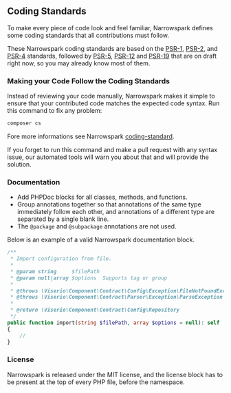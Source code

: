 ## Coding Standards

To make every piece of code look and feel familiar, Narrowspark defines some coding standards that all contributions must follow.

These Narrowspark coding standards are based on the [PSR-1][1], [PSR-2][2], and [PSR-4][3] standards, followed by [PSR-5][4], [PSR-12][5] and [PSR-19][6] that are on draft right now, so you may already know most of them.

### Making your Code Follow the Coding Standards

Instead of reviewing your code manually, Narrowspark makes it simple to ensure that your contributed code matches the expected code syntax.
Run this command to fix any problem:
```bash
composer cs
```

Fore more informations see Narrowspark [coding-standard][7].

If you forget to run this command and make a pull request with any syntax issue, our automated tools will warn you about that and will provide the solution.

### Documentation
* Add PHPDoc blocks for all classes, methods, and functions.
* Group annotations together so that annotations of the same type immediately follow each other, and annotations of a different type are separated by a single blank line.
* The `@package` and `@subpackage` annotations are not used.

Below is an example of a valid Narrowspark documentation block.

```php
/**
 * Import configuration from file.
 *
 * @param string     $filePath
 * @param null|array $options  Supports tag or group
 *
 * @throws \Viserio\Component\Contract\Config\Exception\FileNotFoundException if the php file was not found
 * @throws \Viserio\Component\Contract\Parser\Exception\ParseException
 *
 * @return \Viserio\Component\Contract\Config\Repository
 */
public function import(string $filePath, array $options = null): self
{
    //
}
```

### License
Narrowspark is released under the MIT license, and the license block has to be present at the top of every PHP file, before the namespace.

[1]: https://www.php-fig.org/psr/psr-1/
[2]: https://www.php-fig.org/psr/psr-2/
[3]: https://www.php-fig.org/psr/psr-4/
[4]: https://www.php-fig.org/psr/psr-5/
[5]: https://www.php-fig.org/psr/psr-12/
[6]: https://www.php-fig.org/psr/psr-19/
[7]: https://github.com/narrowspark/coding-standard
